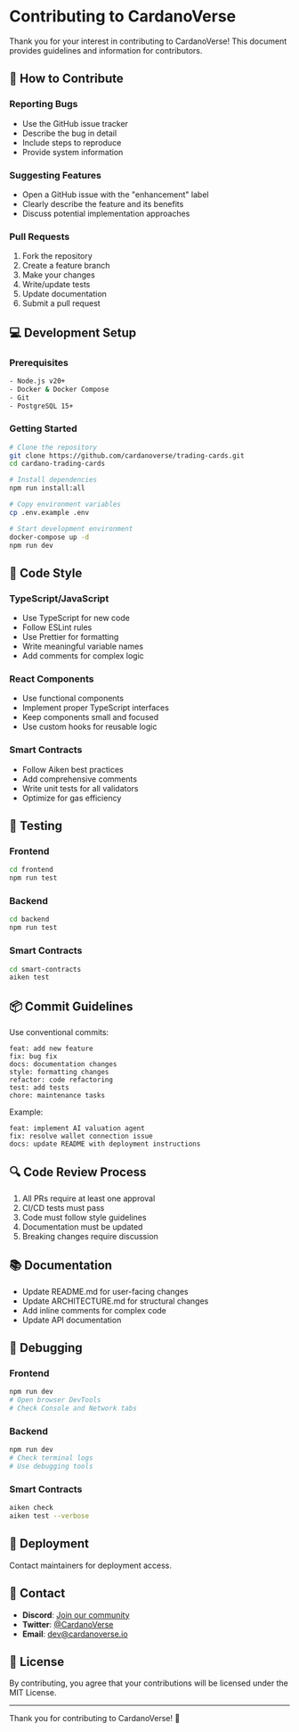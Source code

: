 # Contributing to CardanoVerse

Thank you for your interest in contributing to CardanoVerse! This document provides guidelines and information for contributors.

## 🤝 How to Contribute

### Reporting Bugs
- Use the GitHub issue tracker
- Describe the bug in detail
- Include steps to reproduce
- Provide system information

### Suggesting Features
- Open a GitHub issue with the "enhancement" label
- Clearly describe the feature and its benefits
- Discuss potential implementation approaches

### Pull Requests
1. Fork the repository
2. Create a feature branch
3. Make your changes
4. Write/update tests
5. Update documentation
6. Submit a pull request

## 💻 Development Setup

### Prerequisites
```bash
- Node.js v20+
- Docker & Docker Compose
- Git
- PostgreSQL 15+
```

### Getting Started
```bash
# Clone the repository
git clone https://github.com/cardanoverse/trading-cards.git
cd cardano-trading-cards

# Install dependencies
npm run install:all

# Copy environment variables
cp .env.example .env

# Start development environment
docker-compose up -d
npm run dev
```

## 📝 Code Style

### TypeScript/JavaScript
- Use TypeScript for new code
- Follow ESLint rules
- Use Prettier for formatting
- Write meaningful variable names
- Add comments for complex logic

### React Components
- Use functional components
- Implement proper TypeScript interfaces
- Keep components small and focused
- Use custom hooks for reusable logic

### Smart Contracts
- Follow Aiken best practices
- Add comprehensive comments
- Write unit tests for all validators
- Optimize for gas efficiency

## 🧪 Testing

### Frontend
```bash
cd frontend
npm run test
```

### Backend
```bash
cd backend
npm run test
```

### Smart Contracts
```bash
cd smart-contracts
aiken test
```

## 📦 Commit Guidelines

Use conventional commits:
```
feat: add new feature
fix: bug fix
docs: documentation changes
style: formatting changes
refactor: code refactoring
test: add tests
chore: maintenance tasks
```

Example:
```
feat: implement AI valuation agent
fix: resolve wallet connection issue
docs: update README with deployment instructions
```

## 🔍 Code Review Process

1. All PRs require at least one approval
2. CI/CD tests must pass
3. Code must follow style guidelines
4. Documentation must be updated
5. Breaking changes require discussion

## 📚 Documentation

- Update README.md for user-facing changes
- Update ARCHITECTURE.md for structural changes
- Add inline comments for complex code
- Update API documentation

## 🐛 Debugging

### Frontend
```bash
npm run dev
# Open browser DevTools
# Check Console and Network tabs
```

### Backend
```bash
npm run dev
# Check terminal logs
# Use debugging tools
```

### Smart Contracts
```bash
aiken check
aiken test --verbose
```

## 🚀 Deployment

Contact maintainers for deployment access.

## 📧 Contact

- **Discord**: [Join our community](https://discord.gg/cardanoverse)
- **Twitter**: [@CardanoVerse](https://twitter.com/cardanoverse)
- **Email**: dev@cardanoverse.io

## 📄 License

By contributing, you agree that your contributions will be licensed under the MIT License.

---

Thank you for contributing to CardanoVerse! 🎴
